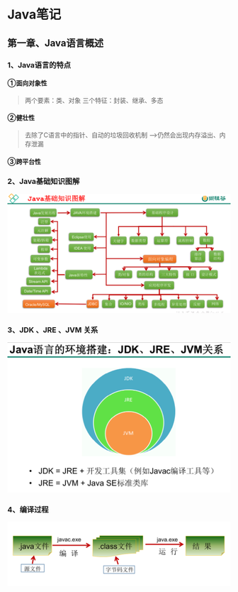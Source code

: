 # Java笔记

## 第一章、Java语言概述
### 1、Java语言的特点
#### ①面向对象性
>两个要素：类、对象
>三个特征：封装、继承、多态
#### ②健壮性
>去除了C语言中的指针、自动的垃圾回收机制 -->仍然会出现内存溢出、内存泄漏
#### ③跨平台性
### 2、Java基础知识图解
![](1-01.PNG)
### 3、JDK 、JRE 、JVM 关系
![](1-02.PNG)
### 4、编译过程
![](1-03.PNG)